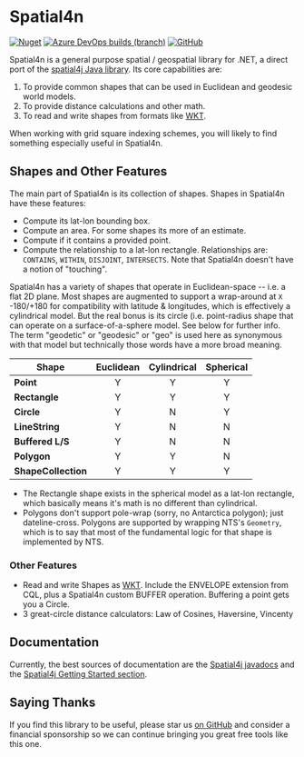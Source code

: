 Spatial4n
=========

[![Nuget](https://img.shields.io/nuget/dt/Spatial4n.Core)](https://www.nuget.org/packages/Spatial4n.Core)
[![Azure DevOps builds (branch)](https://img.shields.io/azure-devops/build/Spatial4n/Spatial4n/1/master)](https://dev.azure.com/Spatial4n/Spatial4n/_build?definitionId=1)
[![GitHub](https://img.shields.io/github/license/synhershko/Spatial4n)](https://github.com/synhershko/J2N/blob/master/LICENSE.txt)

Spatial4n is a general purpose spatial / geospatial library for .NET, a direct port of the [spatial4j Java library](https://github.com/locationtech/spatial4j). Its core capabilities are:

1. To provide common shapes that can be used in Euclidean and geodesic world models.
2. To provide distance calculations and other math.
3. To read and write shapes from formats like [WKT](http://en.wikipedia.org/wiki/Well-known_text).

When working with grid square indexing schemes, you will likely to find something especially useful in Spatial4n.

## Shapes and Other Features

The main part of Spatial4n is its collection of shapes.  Shapes in Spatial4n have these features:

* Compute its lat-lon bounding box.
* Compute an area.  For some shapes its more of an estimate.
* Compute if it contains a provided point.
* Compute the relationship to a lat-lon rectangle. Relationships are: `CONTAINS`, `WITHIN`, `DISJOINT`, `INTERSECTS`.  Note that Spatial4n doesn't have a notion of "touching".

Spatial4n has a variety of shapes that operate in Euclidean-space -- i.e. a flat 2D plane.  Most shapes are augmented to support a wrap-around at `X` -180/+180 for compatibility with latitude & longitudes, which is effectively a cylindrical model.  But the real bonus is its circle (i.e. point-radius shape that can operate on a surface-of-a-sphere model.  See below for further info.  The term "geodetic" or "geodesic" or "geo" is used here as synonymous with that model but technically those words have a more broad meaning.

| Shape      | Euclidean | Cylindrical | Spherical|
| -----------|:---------:|:-----------:|:--------:|
| **Point**      | Y     | Y           | Y        |
| **Rectangle**  | Y     | Y           | Y        |
| **Circle**     | Y     | N           | Y        |
| **LineString** | Y     | N           | N        |
| **Buffered L/S** | Y   | N           | N        |
| **Polygon**    | Y     | Y           | N        |
| **ShapeCollection** | Y | Y          | Y        |

* The Rectangle shape exists in the spherical model as a lat-lon rectangle, which basically means it's math is no different than cylindrical.
* Polygons don't support pole-wrap (sorry, no Antarctica polygon); just dateline-cross.  Polygons are supported by wrapping NTS's `Geometry`, which is to say that most of the fundamental logic for that shape is implemented by NTS.

### Other Features

* Read and write Shapes as [WKT](http://en.wikipedia.org/wiki/Well-known_text).  Include the ENVELOPE extension from CQL, plus a Spatial4n custom BUFFER operation. Buffering a point gets you a Circle.
* 3 great-circle distance calculators: Law of Cosines, Haversine, Vincenty

## Documentation

Currently, the best sources of documentation are the [Spatial4j javadocs](https://locationtech.github.io/spatial4j/apidocs/) and the [Spatial4j Getting Started section](https://github.com/locationtech/spatial4j#getting-started).

## Saying Thanks

If you find this library to be useful, please star us [on GitHub](https://github.com/synhershko/Spatial4n) and consider a financial sponsorship so we can continue bringing you great free tools like this one.
